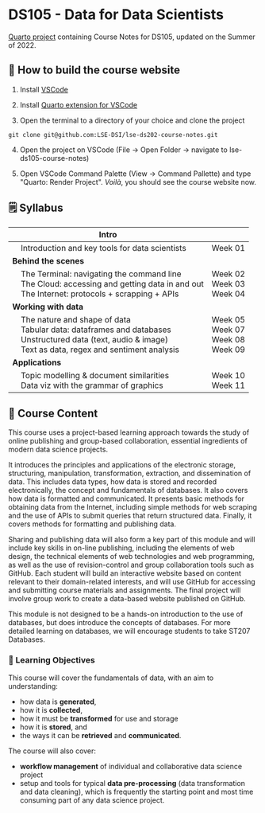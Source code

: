 # DS105 - Data for Data Scientists

[Quarto project](https://quarto.org/docs/projects/quarto-projects.html) containing Course Notes for DS105, updated on the Summer of 2022.

## 🔧 How to build the course website

1. Install [VSCode](https://code.visualstudio.com/download)

2. Install [Quarto extension for VSCode](https://marketplace.visualstudio.com/items?itemName=quarto.quarto)

3. Open the terminal to a directory of your choice and clone the project
```console
git clone git@github.com:LSE-DSI/lse-ds202-course-notes.git
```

4. Open the project on VSCode (File -> Open Folder -> navigate to lse-ds105-course-notes)

5. Open VSCode Command Palette (View -> Command Pallette) and type "Quarto: Render Project". _Voilà_, you should see the course website now.

## 🗒️ Syllabus

| **Intro**                                                |                  |
|----------------------------------------------------------|------------------|
| &nbsp;&nbsp;&nbsp;&nbsp;Introduction and key tools for data scientists                | Week 01 |
| **Behind the scenes**                                  |                  |
| &nbsp;&nbsp;&nbsp;&nbsp;The Terminal: navigating the command line<br/> &nbsp;&nbsp;&nbsp;&nbsp;The Cloud: accessing and getting data in and out<br/> &nbsp;&nbsp;&nbsp;&nbsp;The Internet: protocols + scrapping + APIs| Week 02 <br/> Week 03 <br/> Week 04|
| **Working with data**                                |                  |
| &nbsp;&nbsp;&nbsp;&nbsp;The nature and shape of data<br/>&nbsp;&nbsp;&nbsp;&nbsp;Tabular data: dataframes and databases<br/>&nbsp;&nbsp;&nbsp;&nbsp;Unstructured data (text, audio & image)<br/>&nbsp;&nbsp;&nbsp;&nbsp;Text as data, regex and sentiment analysis| Week 05 <br/> Week 07 <br/> Week 08<br/> Week 09|
| **Applications**                                         |                  |
| &nbsp;&nbsp;&nbsp;&nbsp;Topic modelling & document similarities<br/>&nbsp;&nbsp;&nbsp;&nbsp;Data viz with the grammar of graphics| Week 10 <br/> Week 11 |

## 📑 Course Content

This course uses a project-based learning approach towards the study of online publishing and group-based collaboration, essential ingredients of modern data science projects.

It introduces the principles and applications of the electronic storage, structuring, manipulation, transformation, extraction, and dissemination of data. This includes data types, how data is stored and recorded electronically, the concept and fundamentals of databases. It also covers how data is formatted and communicated. It presents basic methods for obtaining data from the Internet, including simple methods for web scraping and the use of APIs to submit queries that return structured data. Finally, it covers methods for formatting and publishing data.

Sharing and publishing data will also form a key part of this module and will include key skills in on-line publishing, including the elements of web design, the technical elements of web technologies and web programming, as well as the use of revision-control and group collaboration tools such as GitHub. Each student will build an interactive website based on content relevant to their domain-related interests, and will use GitHub for accessing and submitting course materials and assignments. The final project will involve group work to create a data-based website published on GitHub.

This module is not designed to be a hands-on introduction to the use of databases, but does introduce the concepts of databases. For more detailed learning on databases, we will encourage students to take ST207 Databases.

### 📝 Learning Objectives

This course will cover the fundamentals of data, with an aim to understanding:

- how data is **generated**, 
- how it is **collected**, 
- how it must be **transformed** for use and storage
- how it is **stored**, and 
- the ways it can be **retrieved** and **communicated**. 

The course will also cover:

- **workflow management** of individual and collaborative data science project 
- setup and tools for typical **data pre-processing** (data transformation and data cleaning), which is frequently the starting point and most time consuming part of any data science project. 

